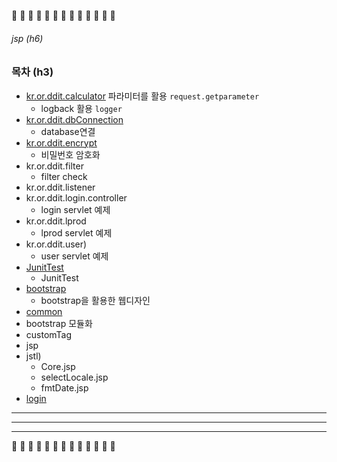 
 
 :tomato:  :tomato:  :tomato:  :tomato:  :tomato:  :tomato:  :tomato:  :tomato:  :tomato:  :tomato:  :tomato:  :tomato:  :tomato:



###### jsp (h6)

### 목차 (h3)
* [kr.or.ddit.calculator](https://github.com/DoaOh/jsp/commit/fb4722e664af065d2648a8893d77aee8b0773ad6)
   파라미터를 활용 `request.getparameter` 
  * logback 활용 `logger` 
* [kr.or.ddit.dbConnection ](https://github.com/DoaOh/jsp/commit/dc4c10fbe5d2f921b91454742db865ca33685c25)
  *  database연결
* [kr.or.ddit.encrypt](https://github.com/DoaOh/jsp/commit/8a70f9fd63493c5d2705586a531975def61f1b47)
  *  비밀번호 암호화
* kr.or.ddit.filter
  *  filter check
* kr.or.ddit.listener
* kr.or.ddit.login.controller
  * login servlet 예제
* kr.or.ddit.lprod
  * lprod servlet 예제
* kr.or.ddit.user)
    * user servlet 예제
* [ JunitTest](https://github.com/DoaOh/jsp/commit/336c2a141b597b73910b92047a4e0e51844a1e40)
     * JunitTest
* [bootstrap ](https://github.com/DoaOh/jsp/commit/94364d94f59c1449fc35768262d9d5e76eadadca)
   *  bootstrap을 활용한 웹디자인
* [common](https://github.com/DoaOh/jsp/commit/94364d94f59c1449fc35768262d9d5e76eadadca)
 * bootstrap 모듈화
* customTag
* jsp
* jstl)
   * Core.jsp
   * selectLocale.jsp
   * fmtDate.jsp
* [login ](https://github.com/DoaOh/jsp/commit/4051a9c7cf19e8b081e1e9a8645317dfcd94c071)


------------------------------------------------
*********************************
__________________________________________

 
 :tomato:  :tomato:  :tomato:  :tomato:  :tomato:  :tomato:  :tomato:  :tomato:  :tomato:  :tomato:  :tomato:  :tomato:  :tomato:




